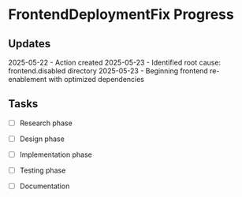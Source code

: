 # FrontendDeploymentFix Progress

## Updates

2025-05-22 - Action created
2025-05-23 - Identified root cause: frontend.disabled directory
2025-05-23 - Beginning frontend re-enablement with optimized dependencies

## Tasks

- [ ] Research phase
- [ ] Design phase
- [ ] Implementation phase
- [ ] Testing phase
- [ ] Documentation


